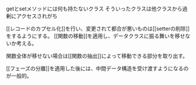 getとsetメソッドには何も持たないクラス
そういったクラスは他クラスから過剰にアクセスされがち

[[レコードのカプセル化]]を行い、変更されて都合が悪いものは[[setterの削除]]をするようにする。
[[関数の移動]]を適用し、データクラスに振る舞いを移せないか考える。

関数全体が移せない場合は[[関数の抽出]]によって移動できる部分を取り出す。

[[フェーズの分離]]を適用した後には、中間データ構造を受け渡すようになるのが一般的。

